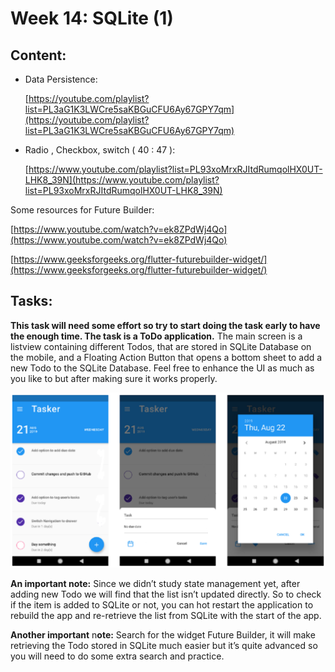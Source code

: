 # Week 14: SQLite (1)

## Content:

- Data Persistence:
    
    [https://youtube.com/playlist?list=PL3aG1K3LWCre5saKBGuCFU6Ay67GPY7qm](https://youtube.com/playlist?list=PL3aG1K3LWCre5saKBGuCFU6Ay67GPY7qm)

- Radio , Checkbox, switch ( 40 : 47 ):
    
    [https://www.youtube.com/playlist?list=PL93xoMrxRJItdRumqolHX0UT-LHK8_39N](https://www.youtube.com/playlist?list=PL93xoMrxRJItdRumqolHX0UT-LHK8_39N)
    
Some resources for Future Builder:

[https://www.youtube.com/watch?v=ek8ZPdWj4Qo](https://www.youtube.com/watch?v=ek8ZPdWj4Qo)

[https://www.geeksforgeeks.org/flutter-futurebuilder-widget/](https://www.geeksforgeeks.org/flutter-futurebuilder-widget/)

## Tasks:

**This task will need some effort so try to start doing the task early to have the enough time. The task is a ToDo application.** The main screen is a listview containing different Todos, that are stored in SQLite Database on the mobile, and a Floating Action Button that opens a bottom sheet to add a new Todo to the SQLite Database. Feel free to enhance the UI as much as you like to but after making sure it works properly.

![Task.PNG](../../images/intermediate/week-10.png)

**An important note:** Since we didn’t study state management yet, after adding new Todo we will find that the list isn’t updated directly. So to check if the item is added to SQLite or not, you can hot restart the application to rebuild the app and re-retrieve the list from SQLite with the start of the app.

**Another important** n**ote:** Search for the widget Future Builder, it will make retrieving the Todo stored in SQLite much easier but it’s quite advanced so you will need to do some extra search and practice. 

